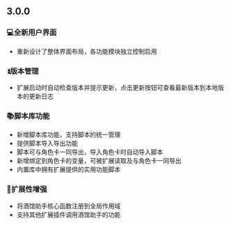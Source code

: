 ## 3.0.0

### 💻全新用户界面
- 重新设计了整体界面布局，各功能模块独立控制启用

### ⏫版本管理
- 扩展启动时自动检查版本并提示更新，点击更新按钮可查看最新版本到本地版本的更新日志

### 📚脚本库功能
- 新增脚本库功能，支持脚本的统一管理
- 提供脚本导入导出功能
- 脚本可与角色卡一同导出，导入角色卡时自动导入脚本
- 新增绑定到角色卡的变量，可被扩展读取及与角色卡一同导出
- 内置库中拥有扩展提供的实用功能脚本

### 🔌扩展性增强
- 将酒馆助手核心函数注册到全局作用域
- 支持其他扩展插件调用酒馆助手的功能

